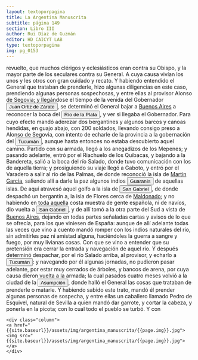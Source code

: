 ```yaml
---
layout: textoporpagina
title: La Argentina Manuscrita
subtitle: página 149
section: Libro III
author: Rui Díaz de Guzmán
editor: HD CAICYT LAB
type: textoporpagina
img: pg_0153
---
```


<div class="row">
    <div class="column">
revuelto, que muchos clérigos y eclesiásticos eran contra su Obispo, y la mayor parte de los seculares contra su General. A cuya causa vivían los unos y les otros con gran cuidado y recato. Y habiendo entendido el General que trataban de prenderle, hizo algunas diligencias en este caso, prendiendo algunas personas sospechosas, y entre ellas al provisor Alonso de Segovia; y llegándose el tiempo de la venida del Gobernador <button class="balloon" data-balloon-pos="up" data-balloon-length="large" data-balloon="Juan Ortiz de Zárate (Orduña de Vizcaya, Corona de Castilla, ca. 1515 - Asunción, gobernación del Río de la Plata y del Paraguay, 26 de enero de 1576) era un conquistador y colonizador español que reemplazó al gobernador Francisco Ortiz de Vergara, con sede en Asunción y que más tarde, en 1567, fuera nombrado tercer adelantado del Río de la Plata en forma interina por disposición del virrey del Perú, el licenciado Lope García de Castro, y confirmado para dos generaciones por el rey Felipe II de España.">Juan Ortiz de Zárate</button>, se determinó el General bajar a <a href="https://recogito.pelagios.org/document/wzqxhk0h3vpikm/part/1/edit#e997b3e0-0efa-4652-b700-7fcdccc08321" target="_blank">Buenos Aires</a> a reconocer la boca del <a href="https://recogito.pelagios.org/document/wzqxhk0h3vpikm/part/1/edit#9c91d534-df0f-4e17-b608-c769dc97f346" target="_blank"><button class="balloon" data-balloon-pos="up" data-balloon-length="large" data-balloon="Refiere a la Provincia del Río de la Plata, un espacio creado a partir de las capitulaciones que firmó el primer adelantado Pedro de Mendoza con Carlos I en 1534.La misma limitaba al norte con los territorios otorgados a Diego de Almagro, ocupando una franja que se extendería entre el Mar del Sur y el Mar Océano Austral. La exploración y ocupación efectiva del terreno delimitarían el espacio de la provincia del Río de la Plata al sector atlántico y específicamente, al eje fluvial Paraná-Plata.">Río de la Plata</button></a>, y ver si llegaba el Gobernador. Para cuyo efecto mandó aderezar dos bergantines y algunos barcos y canoas hendidas, en guajo abajo, con 200 soldados, llevando consigo preso a Alonso de Segovia, con intento de echarle de la provincia a la gobernación del <a href="https://recogito.pelagios.org/document/wzqxhk0h3vpikm/part/1/edit#a35367d3-28c3-4919-856b-8682b79bb2ed" target="_blank"><button class="balloon" data-balloon-pos="up" data-balloon-length="large" data-balloon="Si bien la gobernación de Tucumán se establece en 1563, los territorios que la integraban (las actuales provincias argentinas de Tucumán, Jujuy, Salta, Santiago del Estero y Catamarca) ya habían sido objeto de conquista y colonización en la primera mitad del siglo XVI a partir de avanzadas provenientes de Asunción, Chile y Perú.">Tucumán</button></a>, aunque hasta entonces no estaba descubierto aquel camino. Partido con su armada, llegó a los anegadizos de los Mepenes; y pasando adelante, entró por el Riachuelo de los Quibacas, y bajando a la Bandereta, salió a la boca del río Salado, donde tuvo comunicación con los de aquella tierra; y prosiguiendo su viaje llegó a Gaboto, y entró por el Varadero a salir al río de las Palmas, de donde reconoció la isla de <a href="https://recogito.pelagios.org/document/wzqxhk0h3vpikm/part/1/edit#f7404a70-dfcb-4e5e-9052-f4fac8769490" target="_blank">Martín García</a>, saliendo allí a darle la paz algunos indios <button class="balloon" data-balloon-pos="up" data-balloon-length="large" data-balloon="Refiere a Los guaraníes o avá, según su autodenominación étnica original (que significa &quot;ser humano&quot;), son un grupo de pueblos indígenas suramericanos que se ubican geográficamente en Paraguay, noreste de Argentina (en ciertas zonas de provincias de la Región del Litoral),​ sur y suroeste de Brasil (en los estados de Río Grande del Sur, Santa Catarina, Paraná y Mato Grosso del Sur) y sureste de Bolivia (en los departamentos de Tarija, Santa Cruz y Chuquisaca) y norte de Uruguay. El muy difundido nombre guaraní lo escucharon los españoles que, al invadir su territorio, habrían oído, entre los gritos de guerra de este pueblo, la frase guará-ny, que significa &quot;combatir-los&quot;. Por otra parte el nombre dada significa en guaraní 'guerrero', &quot;ava&quot; que significa &quot;hombre&quot; y se pronuncia en forma grave entre los chiriguanos (ava guaraníes).Otra versión afirma que la denominación fue tomada de la deformación de una palabra guaraní, guariní que significa precisamente &quot;guerra&quot; o &quot;guerrear&quot;. Al parecer los mismos indígenas se denominaron de esa manera, indicando con ello que se consideraban guerreros.">Guaranís</button> de aquellas islas. De aquí atravesó aquel golfo a la isla de <a href="https://recogito.pelagios.org/document/wzqxhk0h3vpikm/part/1/edit#6603f28b-e653-4ace-89b4-b2b49f35feb6" target="_blank"><button class="balloon" data-balloon-pos="up" data-balloon-length="large" data-balloon="Se refiere a la isla del mismo nombre en la costa uruguaya frente a Colonia.">San Gabriel</button></a>, de donde despachó un bergantín a, la isla de Flores cerca de <a href="https://recogito.pelagios.org/document/wzqxhk0h3vpikm/part/1/edit#c5a763a2-0f06-40ec-ac34-21d6a9d5c4df" target="_blank">Maldonado</a>; y no habiendo en toda aquella costa muestra de gente española, ni de navíos, dio vuelta a <a href="https://recogito.pelagios.org/document/wzqxhk0h3vpikm/part/1/edit#5b1ae5ee-7d48-4d2f-9b8f-933a69abd13b" target="_blank"><button class="balloon" data-balloon-pos="up" data-balloon-length="large" data-balloon="Se refiere a la isla del mismo nombre en la costa uruguaya frente a Colonia.">San Gabriel</button></a>, y de allí tomó a la otra parte del Sud a vista de <a href="https://recogito.pelagios.org/document/wzqxhk0h3vpikm/part/1/edit#8a996263-9909-46e2-9595-b2f9bc1f4a88" target="_blank">Buenos Aires</a>, dejando en todas partes señaladas cartas y avisos de lo que se ofrecía, para los que viniesen de España: aunque de allí adelante todas las veces que vino a cuento mandó romper con los indios naturales del río, sin admitirles paz ni amistad alguna, haciéndoles la guerra a sangre y fuego, por muy livianas cosas. Con que se vino a entender que su pretensión era cerrar la entrada y navegación de aquel río. Y después determinó despachar, por el río Salado arriba, al provisor, y echarlo a <a href="https://recogito.pelagios.org/document/wzqxhk0h3vpikm/part/1/edit#2c1cd6dc-9f74-476d-bf42-b4d2e4f13bc9" target="_blank"><button class="balloon" data-balloon-pos="up" data-balloon-length="large" data-balloon="Si bien la gobernación de Tucumán se establece en 1563, los territorios que la integraban (las actuales provincias argentinas de Tucumán, Jujuy, Salta, Santiago del Estero y Catamarca) ya habían sido objeto de conquista y colonización en la primera mitad del siglo XVI a partir de avanzadas provenientes de Asunción, Chile y Perú.">Tucumán</button></a>: y navegando por él algunas jornadas, no pudieron pasar adelante, por estar muy cerrados de árboles, y bancos de arena, por cuya causa dieron vuelta a la armada; la cual pasados cuatro meses volvió a la ciudad de la <a href="https://recogito.pelagios.org/document/wzqxhk0h3vpikm/part/1/edit#9fd6b821-3887-4828-8333-0885e92eb053" target="_blank"><button class="balloon" data-balloon-pos="up" data-balloon-length="large" data-balloon="Asunción del Paraguay.">Asumpción</button></a>, donde halló el General las cosas que trataban de prenderle o matarle. Y habiendo sabido este trato, mandó él prender algunas personas de sospecha, y entre ellas un caballero llamado Pedro de Esquivel, natural de Sevilla a quien mandó dar garrote, y cortar la cabeza, y ponerla en la picota; con lo cual todo el pueblo se turbó. Y con     </div>

    <div class="column">
    <a href="{{site.baseurl}}/assets/img/argentina_manuscrita/{{page.img}}.jpg"><img src="{{site.baseurl}}/assets/img/argentina_manuscrita/{{page.img}}.jpg"></a>
    </div>
</div>